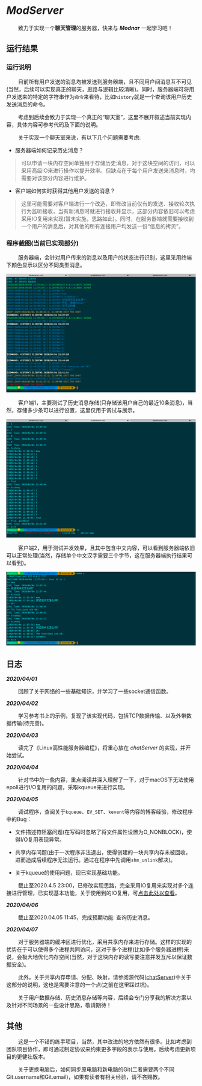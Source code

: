 # _ModServer_

&#160; &#160; &#160; &#160; 致力于实现一个**聊天管理**的服务器，快来与 _**Modnar**_ 一起学习吧！

## 运行结果

### 运行说明

&#160; &#160; &#160; &#160; 目前所有用户发送的消息均被发送到服务器端，且不同用户间消息互不可见(当然，后续可以实现真正的聊天，思路与逻辑比较清晰)。同时，服务器端可将用户发送来的特定的字符串作为`命令`来看待，比如`history`就是一个查询该用户历史发送消息的命令。

&#160; &#160; &#160; &#160; 考虑到后续会致力于实现一个真正的“聊天室”，这里不展开叙述当前实现内容，具体内容可参考代码及下面的说明。

&#160; &#160; &#160; &#160; 关于实现一个聊天室来说，有以下几个问题需要考虑:

- 服务器端如何记录历史消息？

> 可以申请一块内存空间单独用于存储历史消息，对于这块空间的访问，可以采用高级IO来进行操作以提升效率。但缺点在于每个用户发送来消息时，均需要对该部分内容进行维护。

- 客户端如何实时获得其他用户发送的消息？

> 这里可能需要对客户端进行一个改造，即修改当前仅有的发送、接收轮次执行为监听接收，当有新消息时就进行接收并显示，这部分内容依旧可以考虑采用IO复用来实现(暂未实施，思路如此)。同时，在服务器端就需要接收到一个用户的消息后，对其他的所有连接用户均发送一份“信息的拷贝”。

### 程序截图(当前已实现部分)

&#160; &#160; &#160; &#160; 服务器端，会针对用户传来的消息以及用户的状态进行识别，这里采用终端下颜色显示以区分不同类型消息。

![服务器端](res/server.png)

&#160; &#160; &#160; &#160; 客户端1，主要测试了历史消息存储(只存储该用户自己的最近10条消息)，当然，存储多少条可以进行设置，这里仅用于调试与展示。

![客户端1](res/cli1.png)

&#160; &#160; &#160; &#160; 客户端2，用于测试并发效果，且其中包含中文内容，可以看到服务器端依旧可以正常处理(当然，存储单个中文汉字需要三个字节，这在服务器端执行结果可以看到)。

![客户端2](res/cli2.png)

## 日志

_**2020/04/01**_

&#160; &#160; &#160; &#160; 回顾了关于网络的一些基础知识，并学习了一些socket通信函数。

_**2020/04/02**_

&#160; &#160; &#160; &#160; 学习参考书上的示例，复现了该实现代码，包括TCP数据传输、以及外带数据传输(待完善)。

_**2020/04/03**_

&#160; &#160; &#160; &#160; 读完了《Linux高性能服务器编程》，将重心放在 _chatServer_ 的实现，并开始尝试。

_**2020/04/04**_

&#160; &#160; &#160; &#160; 针对书中的一些内容，重点阅读并深入理解了一下，对于macOS下无法使用epoll进行I/O复用的问题，采取kqueue来进行实现。

_**2020/04/05**_

&#160; &#160; &#160; &#160; 调试程序，查阅关于`kqueue`、`EV_SET`、`kevent`等内容的博客经验，修改程序中的Bug：

- 文件描述符阻塞问题(在写码时忽略了将文件属性设置为O\_NONBLOCK)，使得I/O复用表现异常。

- 共享内存问题(由于一次程序非法退出，使得创建的一块共享内存未被回收，进而造成后续程序无法运行。通过在程序中先调用`shm_unlink`解决)。

- 关于kqueue的使用问题，现已实现基础功能。

&#160; &#160; &#160; &#160; 截止至2020.4.5 23:00，已修改实现思路，完全采用IO复用来实现对多个连接进行管理，已实现基本功能，关于使用到的IO复用，可[点击此处以查看](http://www.modnar.me/2020/04/20/ChatServer/)。

_**2020/04/06**_

&#160; &#160; &#160; &#160; 截止至2020.04.05 11:45，完成预期功能: 查询历史消息。

_**2020/04/07**_

&#160; &#160; &#160; &#160; 对于服务器端的缓冲区进行优化，采用共享内存来进行存储。这样的实现的优势在于可以使得多个进程共同访问，这对于多个进程(比如多个服务器进程)来说，会极大地优化内存空间(当然，对于这块内存的读写要注意并发互斥以保证数据安全)。

&#160; &#160; &#160; &#160; 此外，关于共享内存申请、分配、映射，请参阅源代码([chatServer](./homework/chatServer.cpp))中关于这部分的说明，这也是需要注意的一个点(之前在这里踩过坑)。

&#160; &#160; &#160; &#160; 关于用户数据存储、历史消息存储等内容，后续会专门分享我的解决方案以及针对不同场景的一些设计思路，敬请期待！

## 其他

&#160; &#160; &#160; &#160; 这是一个不错的练手项目，当然，其中改进的地方依然有很多。比如考虑到团队项目协作，即可通过制定协议来约束更多字段的表示与使用。后续考虑更新项目的更健壮版本。

&#160; &#160; &#160; &#160; 关于更换电脑后，如何同步原电脑和新电脑的Git(二者需要两个不同Git.username和Git.email)，如果有读者有相关经验，请不吝赐教。

